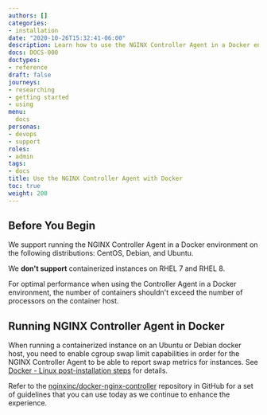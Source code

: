 ```yaml
---
authors: []
categories:
- installation
date: "2020-10-26T15:32:41-06:00"
description: Learn how to use the NGINX Controller Agent in a Docker environment
docs: DOCS-000
doctypes:
- reference
draft: false
journeys:
- researching
- getting started
- using
menu:
  docs
personas:
- devops
- support
roles:
- admin
tags:
- docs
title: Use the NGINX Controller Agent with Docker
toc: true
weight: 200
---
```


## Before You Begin

We support running the NGINX Controller Agent in a Docker environment on the following distributions: CentOS, Debian, and Ubuntu.

We **don't support** containerized instances on RHEL 7 and RHEL 8.

For optimal performance when using the Controller Agent in a Docker environment, the number of containers shouldn't exceed the number of processors on the container host.

## Running NGINX Controller Agent in Docker

When running a containerized instance on an Ubuntu or Debian docker host, you need to enable cgroup swap limit capabilities in order for the NGINX Controller Agent to be able to report swap metrics for instances. See [Docker - Linux post-installation steps](https://docs.docker.com/engine/install/linux-postinstall/#your-kernel-does-not-support-cgroup-swap-limit-capabilities) for details.

Refer to the [nginxinc/docker-nginx-controller](https://github.com/nginxinc/docker-nginx-controller) repository in GitHub for a set of guidelines that you can use today as we continue to enhance the experience.